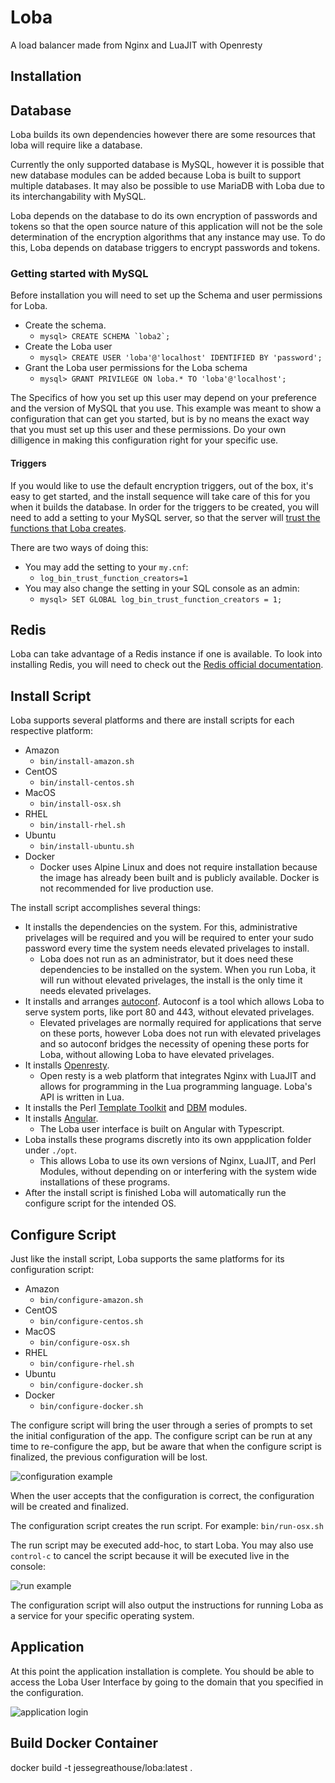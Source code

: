 # Loba
A load balancer made from Nginx and LuaJIT with Openresty

## Installation

## Database
Loba builds its own dependencies however there are some resources that loba will require like a database.

Currently the only supported database is MySQL, however it is possible that new database modules can be added because Loba is built to support multiple databases. It may also be possible to use MariaDB with Loba due to its interchangability with MySQL.

Loba depends on the database to do its own encryption of passwords and tokens so that the open source nature of this application will not be the sole determination of the encryption algorithms that any instance may use. To do this, Loba depends on database triggers to encrypt passwords and tokens.

### Getting started with MySQL

Before installation you will need to set up the Schema and user permissions for Loba.

  * Create the schema.
    * ```mysql> CREATE SCHEMA `loba2`;```
  * Create the Loba user
    * ```mysql> CREATE USER 'loba'@'localhost' IDENTIFIED BY 'password';```
  * Grant the Loba user permissions for the Loba schema
    * ```mysql> GRANT PRIVILEGE ON loba.* TO 'loba'@'localhost';```

The Specifics of how you set up this user may depend on your preference and the version of MySQL that you use. This example was meant to show a configuration that can get you started, but is by no means the exact way that you must set up this user and these permissions. Do your own dilligence in making this configuration right for your specific use.

#### Triggers
If you would like to use the default encryption triggers, out of the box, it's easy to get started, and the install sequence will take care of this for you when it builds the database. In order for the triggers to be created, you will need to add a setting to your MySQL server, so that the server will [trust the functions that Loba creates](https://dev.mysql.com/doc/refman/5.7/en/stored-programs-logging.html).

There are two ways of doing this:
  * You may add the setting to your `my.cnf`:
    * ```log_bin_trust_function_creators=1```
  * You may also change the setting in your SQL console as an admin:
    * ```mysql> SET GLOBAL log_bin_trust_function_creators = 1;```

## Redis
Loba can take advantage of a Redis instance if one is available. To look into installing Redis, you will need to check out the [Redis official documentation](https://redis.io/download/).

## Install Script
Loba supports several platforms and there are install scripts for each respective platform:
  * Amazon
    * ```bin/install-amazon.sh```
  * CentOS
    * ```bin/install-centos.sh```
  * MacOS
    * ```bin/install-osx.sh```
  * RHEL
    * ```bin/install-rhel.sh```
  * Ubuntu
    * ```bin/install-ubuntu.sh```
  * Docker
    * Docker uses Alpine Linux and does not require installation because the image has already been built and is publicly available. Docker is not recommended for live production use.

The install script accomplishes several things:
  * It installs the dependencies on the system. For this, administrative privelages will be required and you will be required to enter your sudo password every time the system needs elevated privelages to install.
    * Loba does not run as an administrator, but it does need these dependencies to be installed on the system. When you run Loba, it will run without elevated privelages, the install is the only time it needs elevated privelages.
  * It installs and arranges [autoconf](https://www.gnu.org/software/autoconf/). Autoconf is a tool which allows Loba to serve system ports, like port 80 and 443, without elevated privelages.
    * Elevated privelages are normally required for applications that serve on these ports, however Loba does not run with elevated privelages and so autoconf bridges the necessity of opening these ports for Loba, without allowing Loba to have elevated privelages.
  * It installs [Openresty](https://openresty.org/en/).
    * Open resty is a web platform that integrates Nginx with LuaJIT and allows for programming in the Lua programming language. Loba's API is written in Lua.
  * It installs the Perl [Template Toolkit](https://metacpan.org/pod/Template) and [DBM](https://metacpan.org/pod/DBD::DBM) modules.
  * It installs [Angular](https://angular.io/).
    * The Loba user interface is built on Angular with Typescript.
  * Loba installs these programs discretly into its own appplication folder under `./opt`.
    * This allows Loba to use its own versions of Nginx, LuaJIT, and Perl Modules, without depending on or interfering with the system wide installations of these programs.
  * After the install script is finished Loba will automatically run the configure script for the intended OS.

## Configure Script
Just like the install script, Loba supports the same platforms for its configuration script:
  * Amazon
    * ```bin/configure-amazon.sh```
  * CentOS
    * ```bin/configure-centos.sh```
  * MacOS
    * ```bin/configure-osx.sh```
  * RHEL
    * ```bin/configure-rhel.sh```
  * Ubuntu
    * ```bin/configure-docker.sh```
  * Docker
    * ```bin/configure-docker.sh```

The configure script will bring the user through a series of prompts to set the initial configuration of the app. The configure script can be run at any time to re-configure the app, but be aware that when the configure script is finalized, the previous configuration will be lost.

![configuration example](https://i.imgur.com/AZTuGOu.png)

When the user accepts that the configuration is correct, the configuration will be created and finalized.

The configuration script creates the run script. For example:
```bin/run-osx.sh```

The run script may be executed add-hoc, to start Loba. You may also use `control-c` to cancel the script because it will be executed live in the console:

![run example](https://i.imgur.com/v9ED8cD.png)

The configuration script will also output the instructions for running Loba as a service for your specific operating system.

## Application
At this point the application installation is complete. You should be able to access the Loba User Interface by going to the domain that you specified in the configuration.

![application login](https://i.imgur.com/3Eotdd2.png)

## Build Docker Container
docker build -t jessegreathouse/loba:latest .
